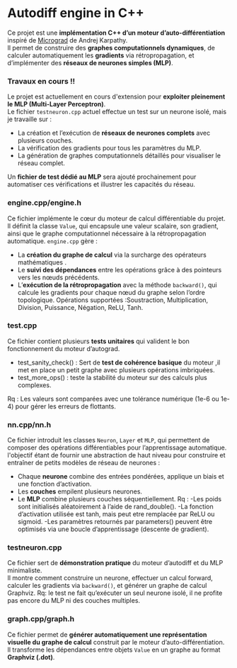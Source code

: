 # Autodiff engine in C++

Ce projet est une **implémentation C++ d’un moteur d’auto-différentiation** inspiré de [Micrograd](https://github.com/karpathy/micrograd) de Andrej Karpathy.  
Il permet de construire des **graphes computationnels dynamiques**, de calculer automatiquement les **gradients** via rétropropagation, et d’implémenter des **réseaux de neurones simples (MLP)**.
 
### Travaux en cours !! 
Le projet est actuellement en cours d'extension pour **exploiter pleinement le MLP (Multi-Layer Perceptron)**.  
Le fichier `testneuron.cpp` actuel effectue un test sur un neurone isolé, mais je travaille sur :  

- La création et l’exécution de **réseaux de neurones complets** avec plusieurs couches.  
- La vérification des gradients pour tous les paramètres du MLP.  
- La génération de graphes computationnels détaillés pour visualiser le réseau complet.  

Un **fichier de test dédié au MLP** sera ajouté prochainement pour automatiser ces vérifications et illustrer les capacités du réseau.

### engine.cpp/engine.h
Ce fichier implémente le cœur du moteur de calcul différentiable du projet.  
Il définit la classe `Value`, qui encapsule une valeur scalaire, son gradient, ainsi que le graphe computationnel nécessaire à la rétropropagation automatique.
`engine.cpp` gère :

- La **création du graphe de calcul** via la surcharge des opérateurs mathématiques .
- Le **suivi des dépendances** entre les opérations grâce à des pointeurs vers les nœuds précédents.
- L’**exécution de la rétropropagation** avec la méthode `backward()`, qui calcule les gradients pour chaque nœud du graphe selon l’ordre topologique.
Opérations supportées :Soustraction, Multiplication, Division, Puissance, Négation, ReLU, Tanh. 

### test.cpp
Ce fichier contient plusieurs **tests unitaires** qui valident le bon fonctionnement du moteur d’autograd.

- test_sanity_check() : Sert de **test de cohérence basique** du moteur ,il met en place un petit graphe avec plusieurs opérations imbriquées.
- test_more_ops() : teste la stabilité du moteur sur des calculs plus complexes.

Rq : Les valeurs sont comparées avec une tolérance numérique (1e-6 ou 1e-4) pour gérer les erreurs de flottants.

### nn.cpp/nn.h
Ce fichier introduit les classes `Neuron`, `Layer` et `MLP`, qui permettent de composer des opérations différentiables pour l’apprentissage automatique.
l'objectif étant de fournir une abstraction de haut niveau pour construire et entraîner de petits modèles de réseau de neurones :
- Chaque **neurone** combine des entrées pondérées, applique un biais et une fonction d’activation.
- Les **couches** empilent plusieurs neurones.
- Le **MLP** combine plusieurs couches séquentiellement.
Rq :
-Les poids sont initialisés aléatoirement à l’aide de rand_double().
-La fonction d’activation utilisée est tanh, mais peut etre remplacée par ReLU ou sigmoid.
-Les paramètres retournés par parameters() peuvent être optimisés via une boucle d’apprentissage (descente de gradient).

### testneuron.cpp
Ce fichier sert de **démonstration pratique** du moteur d’autodiff et du MLP minimaliste.  
Il montre comment construire un neurone, effectuer un calcul forward, calculer les gradients via `backward()`, et générer un graphe de calcul Graphviz.
Rq: le test ne fait qu’exécuter un seul neurone isolé, il ne profite pas encore du MLP ni des couches multiples.

### graph.cpp/graph.h

Ce fichier permet de **générer automatiquement une représentation visuelle du graphe de calcul** construit par le moteur d’auto-différentiation.  
Il transforme les dépendances entre objets `Value` en un graphe au format **Graphviz (.dot)**.

